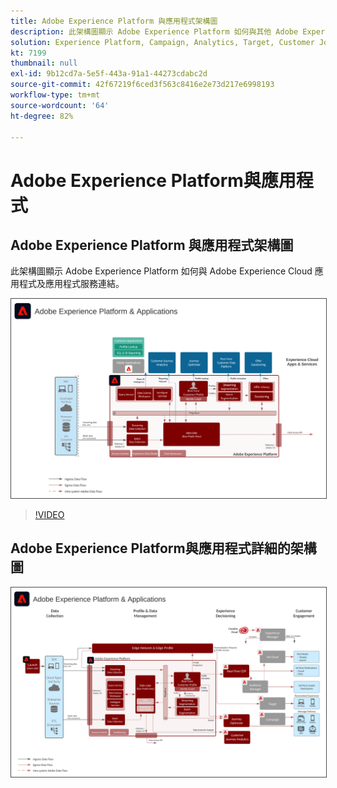 ```yaml
---
title: Adobe Experience Platform 與應用程式架構圖
description: 此架構圖顯示 Adobe Experience Platform 如何與其他 Adobe Experience Cloud 應用程式及應用程式服務連結。
solution: Experience Platform, Campaign, Analytics, Target, Customer Journey Analytics, Journey Orchestration, Offer Decisioning, Real-time Customer Data Platform
kt: 7199
thumbnail: null
exl-id: 9b12cd7a-5e5f-443a-91a1-44273cdabc2d
source-git-commit: 42f67219f6ced3f563c8416e2e73d217e6998193
workflow-type: tm+mt
source-wordcount: '64'
ht-degree: 82%

---
```


# Adobe Experience Platform與應用程式

## Adobe Experience Platform 與應用程式架構圖

此架構圖顯示 Adobe Experience Platform 如何與 Adobe Experience Cloud 應用程式及應用程式服務連結。

<img src="assets/aep+apps_vertical.svg" alt="Experience Platform 與應用程式" style="border:1px solid #4a4a4a" />

>[!VIDEO](https://video.tv.adobe.com/v/32456/?quality=12&learn=on)

## Adobe Experience Platform與應用程式詳細的架構圖

<img src="assets/aep+apps_horizontal.svg" alt="Experience Platform 與應用程式" style="border:1px solid #4a4a4a" />
